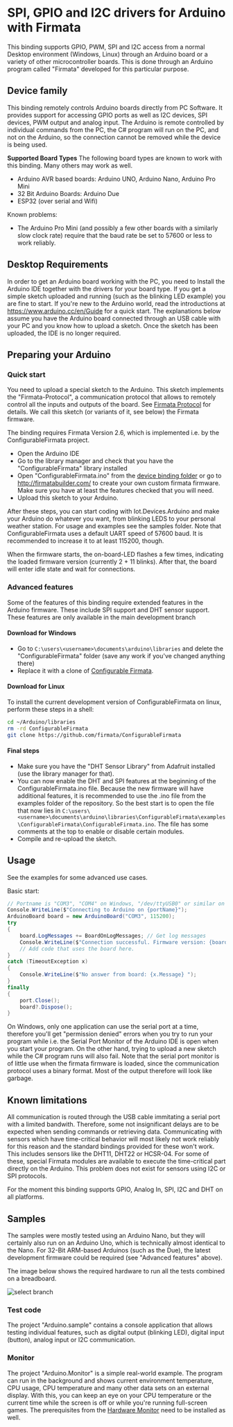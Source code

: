# SPI, GPIO and I2C drivers for Arduino with Firmata

This binding supports GPIO, PWM, SPI and I2C access from a normal Desktop environment (Windows, Linux) through an Arduino board or a variety of other microcontroller boards. This is done through an Arduino program called "Firmata" developed for this particular purpose.

## Device family

This binding remotely controls Arduino boards directly from PC Software. It provides support for accessing GPIO ports as well as I2C devices, SPI devices, PWM output and analog input. The Arduino is remote controlled by individual commands from the PC, the C# program will run on the PC, and not on the Arduino, so the connection cannot be removed while the device is being used.

**Supported Board Types**
The following board types are known to work with this binding. Many others may work as well.

- Arduino AVR based boards: Arduino UNO, Arduino Nano, Arduino Pro Mini
- 32 Bit Arduino Boards: Arduino Due
- ESP32 (over serial and Wifi)

Known problems:

- The Arduino Pro Mini (and possibly a few other boards with a similarly slow clock rate) require that the baud rate be set to 57600 or less to work reliably.

## Desktop Requirements

In order to get an Arduino board working with the PC, you need to Install the Arduino IDE together with the drivers for your board type. If you get a simple sketch uploaded and running (such as the blinking LED example) you are fine to start. If you're new to the Arduino world, read the introductions at <https://www.arduino.cc/en/Guide> for a quick start. The explanations below assume you have the Arduino board connected through an USB cable with your PC and you know how to upload a sketch. Once the sketch has been uploaded, the IDE is no longer required.

## Preparing your Arduino

### Quick start

You need to upload a special sketch to the Arduino. This sketch implements the "Firmata-Protocol", a communication protocol that allows to remotely control all the inputs and outputs of the board. See [Firmata Protocol](https://github.com/firmata/protocol/blob/master/protocol.md) for details. We call this sketch (or variants of it, see below) the Firmata firmware.

The binding requires Firmata Version 2.6, which is implemented i.e. by the ConfigurableFirmata project.

- Open the Arduino IDE
- Go to the library manager and check that you have the "ConfigurableFirmata" library installed
- Open "ConfigurableFirmata.ino" from the [device binding folder](./ConfigurableFirmata/ConfigurableFirmata.ino) or go to <http://firmatabuilder.com/> to create your own custom firmata firmware. Make sure you have at least the features checked that you will need.
- Upload this sketch to your Arduino.

After these steps, you can start coding with Iot.Devices.Arduino and make your Arduino do whatever you want, from blinking LEDS to your personal weather station. For usage and examples see the samples folder. Note that ConfigurableFirmata uses a default UART speed of 57600 baud. It is recommended to increase it to at least 115200, though.

When the firmware starts, the on-board-LED flashes a few times, indicating the loaded firmware version (currently 2 + 11 blinks). After that, the board will enter idle state and wait for connections.

### Advanced features

Some of the features of this binding require extended features in the Arduino firmware. These include SPI support and DHT sensor support. These features are only available in the main development branch

#### Download for Windows

- Go to `C:\users\<username>\documents\arduino\libraries` and delete the "ConfigurableFirmata" folder (save any work if you've changed anything there)
- Replace it with a clone of [Configurable Firmata](https://github.com/firmata/ConfigurableFirmata).

#### Download for Linux

To install the current development version of ConfigurableFirmata on linux, perform these steps in a shell:

```sh
cd ~/Arduino/libraries
rm -rd ConfigurableFirmata
git clone https://github.com/firmata/ConfigurableFirmata
```

#### Final steps

- Make sure you have the "DHT Sensor Library" from Adafruit installed (use the library manager for that).
- You can now enable the DHT and SPI features at the beginning of the ConfigurableFirmata.ino file. Because the new firmware will have additional features, it is recommended to use the .ino file from the examples folder of the repository. So the best start is to open the file that now lies in `C:\users\<username>\documents\arduino\libraries\ConfigurableFirmata\examples\ConfigurableFirmata\ConfigurableFirmata.ino`. The file has some comments at the top to enable or disable certain modules.
- Compile and re-upload the sketch.

## Usage

See the examples for some advanced use cases.

Basic start:

```csharp
// Portname is "COM3", "COM4" on Windows, "/dev/ttyUSB0" or similar on linux
Console.WriteLine($"Connecting to Arduino on {portName}");
ArduinoBoard board = new ArduinoBoard("COM3", 115200);
try
{
    board.LogMessages += BoardOnLogMessages; // Get log messages
    Console.WriteLine($"Connection successful. Firmware version: {board.FirmwareVersion}, Builder: {board.FirmwareName}");
    // Add code that uses the board here.
}
catch (TimeoutException x)
{
    Console.WriteLine($"No answer from board: {x.Message} ");
}
finally
{
    port.Close();
    board?.Dispose();
}

```

On Windows, only one application can use the serial port at a time, therefore you'll get "permission denied" errors when you try to run your program while i.e. the Serial Port Monitor of the Arduino IDE is open when you start your program. On the other hand, trying to upload a new sketch while the C# program runs will also fail. Note that the serial port monitor is of little use when the firmata firmware is loaded, since the communication protocol uses a binary format. Most of the output therefore will look like garbage.

## Known limitations

All communication is routed through the USB cable immitating a serial port with a limited bandwith. Therefore, some not insignificant delays are to be expected when sending commands or retrieving data. Communicating with sensors which have time-critical behavior will most likely not work reliably for this reason and the standard bindings provided for these won't work. This includes sensors like the DHT11, DHT22 or HCSR-04. For some of these, special Firmata modules are available to execute the time-critical part directly on the Arduino. This problem does not exist for sensors using I2C or SPI protocols.

For the moment this binding supports GPIO, Analog In, SPI, I2C and DHT on all platforms.

## Samples

The samples were mostly tested using an Arduino Nano, but they will certainly also run on an Arduino Uno, which is technically almost identical to the Nano. For 32-Bit ARM-based Arduinos (such as the Due), the latest development firmware could be required (see "Advanced features" above).

The image below shows the required hardware to run all the tests combined on a breadboard.

![select branch](ArduinoSample_Monitor.png)

### Test code

The project "Arduino.sample" contains a console application that allows testing individual features, such as digital output (blinking LED), digital input (button), analog input or I2C communication.

### Monitor

The project "Arduino.Monitor" is a simple real-world example. The program can run in the background and shows current environment temperature, CPU usage, CPU temperature and many other data sets on an external display. With this, you can keep an eye on your CPU temperature or the current time while the screen is off or while you're running full-screen games. The prerequisites from the [Hardware Monitor](../HardwareMonitor/README.md) need to be installed as well.
